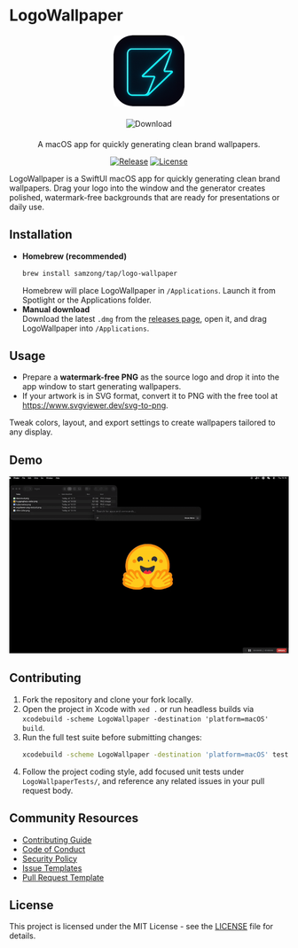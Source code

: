 # LogoWallpaper

<div align="center">
  <img src="./LogoWallpaper/Assets.xcassets/AppIcon.appiconset/logo-256.png" alt="LogoWallpaper" width="128" />
  <br />
  <div id="download-section" style="margin: 20px 0;">
    <a href="#" onclick="downloadLatest(); return false;" style="text-decoration: none;">
      <img src="https://img.shields.io/badge/⬇%20Download%20for%20Your%20System-28a745?style=for-the-badge&labelColor=28a745" alt="Download" />
    </a>
  </div>
  <p>A macOS app for quickly generating clean brand wallpapers.</p>
  <p>
    <a href="https://github.com/samzong/LogoWallpaper/releases"><img src="https://img.shields.io/github/v/release/samzong/LogoWallpaper" alt="Release" /></a>
    <a href="https://github.com/samzong/LogoWallpaper/blob/main/LICENSE"><img src="https://img.shields.io/github/license/samzong/LogoWallpaper" alt="License" /></a>
  </p>
</div>

LogoWallpaper is a SwiftUI macOS app for quickly generating clean brand wallpapers. Drag your logo into the window and the generator creates polished, watermark-free backgrounds that are ready for presentations or daily use.

## Installation

- **Homebrew (recommended)**  
  ```sh
  brew install samzong/tap/logo-wallpaper
  ```
  Homebrew will place LogoWallpaper in `/Applications`. Launch it from Spotlight or the Applications folder.
- **Manual download**  
  Download the latest `.dmg` from the [releases page](https://github.com/samzong/LogoWallpaper/releases), open it, and drag LogoWallpaper into `/Applications`.

## Usage

- Prepare a **watermark-free PNG** as the source logo and drop it into the app window to start generating wallpapers.
- If your artwork is in SVG format, convert it to PNG with the free tool at <https://www.svgviewer.dev/svg-to-png>.

Tweak colors, layout, and export settings to create wallpapers tailored to any display.

## Demo

![LogoWallpaper](https://raw.githubusercontent.com/samzong/LogoWallpaper/refs/heads/main/demo.gif)

## Contributing

1. Fork the repository and clone your fork locally.
2. Open the project in Xcode with `xed .` or run headless builds via `xcodebuild -scheme LogoWallpaper -destination 'platform=macOS' build`.
3. Run the full test suite before submitting changes:  
   ```sh
   xcodebuild -scheme LogoWallpaper -destination 'platform=macOS' test
   ```
4. Follow the project coding style, add focused unit tests under `LogoWallpaperTests/`, and reference any related issues in your pull request body.

## Community Resources

- [Contributing Guide](CONTRIBUTING.md)
- [Code of Conduct](CODE_OF_CONDUCT.md)
- [Security Policy](SECURITY.md)
- [Issue Templates](.github/ISSUE_TEMPLATE)
- [Pull Request Template](.github/pull_request_template.md)

## License

This project is licensed under the MIT License - see the [LICENSE](LICENSE) file for details.
